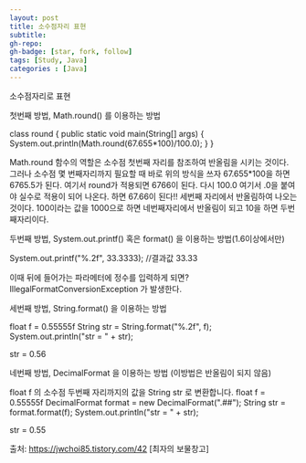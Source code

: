 ```yaml
---
layout: post
title: 소수점자리 표현
subtitle: 
gh-repo: 
gh-badge: [star, fork, follow]
tags: [Study, Java]
categories : [Java]
---
```


소수점자리로 표현

첫번째 방법, Math.round() 를 이용하는 방법

class round {
    public static void main(String[] args) {
        System.out.println(Math.round(67.655*100)/100.0);
    }
}

Math.round 함수의 역할은 소수점 첫번째 자리를 참조하여 반올림을 시키는 것이다.
그러나 소수점 몇 번째자리까지 필요할 때 바로 위의 방식을 쓰자
67.655*100을 하면 6765.5가 된다.
여기서 round가 적용되면 6766이 된다.
다시 100.0 여기서 .0을 붙여야 실수로 적용이 되어 나온다.
하면 67.66이 된다!! 세번째 자리에서 반올림하여 나오는것이다.
100이라는 값을 1000으로 하면 네번째자리에서 반올림이 되고
10을 하면 두번째자리이다.

두번째 방법, System.out.printf() 혹은 format() 을 이용하는 방법(1.6이상에서만)

System.out.printf("%.2f", 33.3333);  //결과값 33.33

이때 뒤에 들어가는 파라메터에 정수를 입력하게 되면?
IllegalFormatConversionException 가 발생한다.

세번째 방법, String.format() 을 이용하는 방법

float f = 0.55555f
String str = String.format("%.2f", f);
System.out.println("str = " + str);

str = 0.56

네번째 방법, DecimalFormat 을 이용하는 방법 (이방법은 반올림이 되지 않음)

float f 의 소수점 두번째 자리까지의 값을 String str 로 변환합니다.
float f = 0.55555f
DecimalFormat format = new DecimalFormat(".##");
String str = format.format(f);
System.out.println("str = " + str);

str = 0.55

출처: https://jwchoi85.tistory.com/42 [최자의 보물창고]